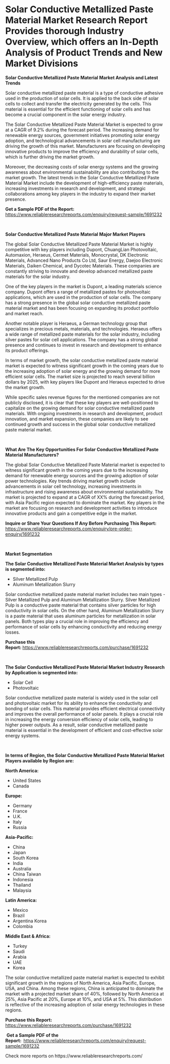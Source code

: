 <p><h1>Solar Conductive Metallized Paste Material Market Research Report Provides thorough Industry Overview, which offers an In-Depth Analysis of Product Trends and New Market Divisions</h1></p><p><strong>Solar Conductive Metallized Paste Material Market Analysis and Latest Trends</strong></p>
<p><p>Solar conductive metallized paste material is a type of conductive adhesive used in the production of solar cells. It is applied to the back side of solar cells to collect and transfer the electricity generated by the cells. This material is essential for the efficient functioning of solar cells and has become a crucial component in the solar energy industry.</p><p>The Solar Conductive Metallized Paste Material Market is expected to grow at a CAGR of 9.2% during the forecast period. The increasing demand for renewable energy sources, government initiatives promoting solar energy adoption, and technological advancements in solar cell manufacturing are driving the growth of this market. Manufacturers are focusing on developing innovative products to improve the efficiency and durability of solar cells, which is further driving the market growth.</p><p>Moreover, the decreasing costs of solar energy systems and the growing awareness about environmental sustainability are also contributing to the market growth. The latest trends in the Solar Conductive Metallized Paste Material Market include the development of high-efficiency paste materials, increasing investments in research and development, and strategic collaborations among key players in the industry to expand their market presence.</p></p>
<p><strong>Get a Sample PDF of the Report:&nbsp;</strong> <a href="https://www.reliableresearchreports.com/enquiry/request-sample/1691232">https://www.reliableresearchreports.com/enquiry/request-sample/1691232</a></p>
<p>&nbsp;</p>
<p><strong>Solar Conductive Metallized Paste Material Major Market Players</strong></p>
<p><p>The global Solar Conductive Metallized Paste Material Market is highly competitive with key players including Dupont, ChuangLian Photovoltaic, Automaxion, Heraeus, Cermet Materials, Monocrystal, DK Electronic Materials, Advanced Nano Products Co Ltd, Saur Energy, Daejoo Electronic Materials, Daiken Chemical, and Dycotec Materials. These companies are constantly striving to innovate and develop advanced metallized paste materials for the solar industry.</p><p>One of the key players in the market is Dupont, a leading materials science company. Dupont offers a range of metallized pastes for photovoltaic applications, which are used in the production of solar cells. The company has a strong presence in the global solar conductive metallized paste material market and has been focusing on expanding its product portfolio and market reach. </p><p>Another notable player is Heraeus, a German technology group that specializes in precious metals, materials, and technologies. Heraeus offers a wide range of metallized paste materials for the solar industry, including silver pastes for solar cell applications. The company has a strong global presence and continues to invest in research and development to enhance its product offerings.</p><p>In terms of market growth, the solar conductive metallized paste material market is expected to witness significant growth in the coming years due to the increasing adoption of solar energy and the growing demand for more efficient solar cells. The market size is projected to reach several billion dollars by 2025, with key players like Dupont and Heraeus expected to drive the market growth.</p><p>While specific sales revenue figures for the mentioned companies are not publicly disclosed, it is clear that these key players are well-positioned to capitalize on the growing demand for solar conductive metallized paste materials. With ongoing investments in research and development, product innovation, and market expansion, these companies are likely to see continued growth and success in the global solar conductive metallized paste material market.</p></p>
<p>&nbsp;</p>
<p><strong>What Are The Key Opportunities For Solar Conductive Metallized Paste Material Manufacturers?</strong></p>
<p><p>The global Solar Conductive Metallized Paste Material market is expected to witness significant growth in the coming years due to the increasing demand for renewable energy sources and the growing adoption of solar power technologies. Key trends driving market growth include advancements in solar cell technology, increasing investments in infrastructure and rising awareness about environmental sustainability. The market is projected to expand at a CAGR of XX% during the forecast period, with Asia Pacific region expected to dominate the market. Key players in the market are focusing on research and development activities to introduce innovative products and gain a competitive edge in the market.</p></p>
<p><strong>Inquire or Share Your Questions If Any Before Purchasing This Report:</strong> <a href="https://www.reliableresearchreports.com/enquiry/pre-order-enquiry/1691232">https://www.reliableresearchreports.com/enquiry/pre-order-enquiry/1691232</a></p>
<p>&nbsp;</p>
<p><strong>Market Segmentation</strong></p>
<p><strong>The Solar Conductive Metallized Paste Material Market Analysis by types is segmented into:</strong></p>
<p><ul><li>Silver Metallized Pulp</li><li>Aluminum Metallization Slurry</li></ul></p>
<p><p>Solar conductive metallized paste material market includes two main types - Silver Metallized Pulp and Aluminum Metallization Slurry. Silver Metallized Pulp is a conductive paste material that contains silver particles for high conductivity in solar cells. On the other hand, Aluminum Metallization Slurry is a paste material that uses aluminum particles for metallization in solar panels. Both types play a crucial role in improving the efficiency and performance of solar cells by enhancing conductivity and reducing energy losses.</p></p>
<p><strong>Purchase this Report:&nbsp;</strong><a href="https://www.reliableresearchreports.com/purchase/1691232">https://www.reliableresearchreports.com/purchase/1691232</a></p>
<p>&nbsp;</p>
<p><strong>The Solar Conductive Metallized Paste Material Market Industry Research by Application is segmented into:</strong></p>
<p><ul><li>Solar Cell</li><li>Photovoltaic</li></ul></p>
<p><p>Solar conductive metallized paste material is widely used in the solar cell and photovoltaic market for its ability to enhance the conductivity and bonding of solar cells. This material provides efficient electrical connectivity and improves the overall performance of solar panels. It plays a crucial role in increasing the energy conversion efficiency of solar cells, leading to higher power outputs. As a result, solar conductive metallized paste material is essential in the development of efficient and cost-effective solar energy systems.</p></p>
<p>&nbsp;</p>
<p><strong>In terms of Region, the Solar Conductive Metallized Paste Material Market Players available by Region are:</strong></p>
<p>
    <p> <strong> North America: </strong>
        <ul>
            <li>United States</li>
            <li>Canada</li>
        </ul>
        </p> 
    <p> <strong> Europe: </strong>
        <ul>
            <li>Germany</li>
            <li>France</li>
            <li>U.K.</li>
            <li>Italy</li>
            <li>Russia</li>
        </ul>
        </p> 
    <p> <strong> Asia-Pacific: </strong>
        <ul>
            <li>China</li>
            <li>Japan</li>
            <li>South Korea</li>
            <li>India</li>
            <li>Australia</li>
            <li>China Taiwan</li>
            <li>Indonesia</li>
            <li>Thailand</li>
            <li>Malaysia</li>
        </ul>
        </p> 
    <p> <strong> Latin America: </strong>
        <ul>
            <li>Mexico</li>
            <li>Brazil</li>
            <li>Argentina Korea</li>
            <li>Colombia</li>
        </ul>
        </p> 
    <p> <strong> Middle East & Africa: </strong>
        <ul>
            <li>Turkey</li>
            <li>Saudi</li>
            <li>Arabia</li>
            <li>UAE</li>
            <li>Korea</li>
        </ul>
    </p>
    </p>
<p><p>The solar conductive metallized paste material market is expected to exhibit significant growth in the regions of North America, Asia Pacific, Europe, USA, and China. Among these regions, China is anticipated to dominate the market with a projected market share of 40%, followed by North America at 25%, Asia Pacific at 20%, Europe at 10%, and USA at 5%. This distribution is reflective of the increasing adoption of solar energy technologies in these regions.</p></p>
<p><strong>Purchase this Report: </strong><a href="https://www.reliableresearchreports.com/purchase/1691232">https://www.reliableresearchreports.com/purchase/1691232</a></p>
<p>&nbsp;<strong>Get a Sample PDF of the Report:&nbsp;&nbsp;</strong><a href="https://www.reliableresearchreports.com/enquiry/request-sample/1691232">https://www.reliableresearchreports.com/enquiry/request-sample/1691232</a></p>
<p><strong></strong></p>
<p>Check more reports on https://www.reliableresearchreports.com/</p>